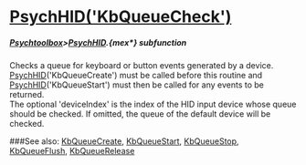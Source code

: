 # [PsychHID('KbQueueCheck')](PsychHID-KbQueueCheck) 
##### [Psychtoolbox](Psychtoolbox)>[PsychHID](PsychHID).{mex*} subfunction


Checks a queue for keyboard or button events generated by a device.  
[PsychHID](PsychHID)('KbQueueCreate') must be called before this routine and  
[PsychHID](PsychHID)('KbQueueStart') must then be called for any events to be returned.  
The optional 'deviceIndex' is the index of the HID input device whose queue  
should be checked. If omitted, the queue of the default device will be checked.  
  


###See also:
[KbQueueCreate](PsychHID-KbQueueCreate), [KbQueueStart](PsychHID-KbQueueStart), [KbQueueStop](PsychHID-KbQueueStop), [KbQueueFlush](PsychHID-KbQueueFlush), [KbQueueRelease](PsychHID-KbQueueRelease)
